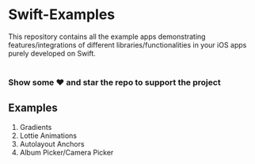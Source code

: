 # Swift-Examples

This repository contains all the example apps demonstrating features/integrations of different libraries/functionalities in your iOS apps purely developed on Swift.
<br><br>

### Show some :heart: and star the repo to support the project

<h2>Examples</h2>
<ol>
<li>Gradients</li>
<li>Lottie Animations</li>
<li>Autolayout Anchors</li>
<li>Album Picker/Camera Picker</li>
</ol>
